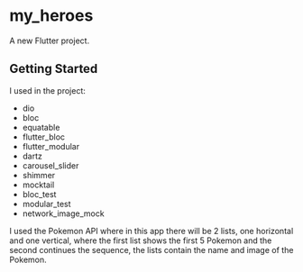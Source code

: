 # my_heroes

A new Flutter project.

## Getting Started

I used in the project:

- dio
- bloc
- equatable
- flutter_bloc
- flutter_modular
- dartz
- carousel_slider
- shimmer
- mocktail
- bloc_test
- modular_test
- network_image_mock

I used the Pokemon API where in this app there will be 2 lists, one horizontal and one vertical, where the first list shows the first 5 Pokemon and the second continues the sequence, the lists contain the name and image of the Pokemon.
